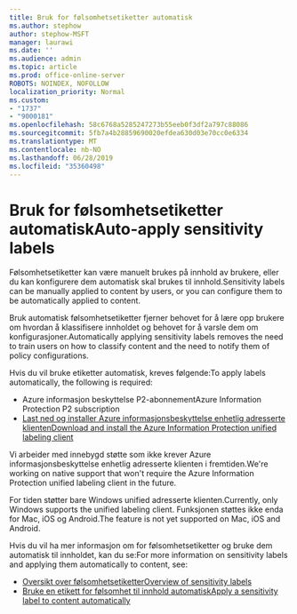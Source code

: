 ```yaml
---
title: Bruk for følsomhetsetiketter automatisk
ms.author: stephow
author: stephow-MSFT
manager: laurawi
ms.date: ''
ms.audience: admin
ms.topic: article
ms.prod: office-online-server
ROBOTS: NOINDEX, NOFOLLOW
localization_priority: Normal
ms.custom:
- "1737"
- "9000181"
ms.openlocfilehash: 58c6768a5285247273b55eeb0f3df2a797c88086
ms.sourcegitcommit: 5fb7a4b28859690020efdea630d03e70cc0e6334
ms.translationtype: MT
ms.contentlocale: nb-NO
ms.lasthandoff: 06/28/2019
ms.locfileid: "35360498"
---
```

# <a name="auto-apply-sensitivity-labels"></a><span data-ttu-id="61541-102">Bruk for følsomhetsetiketter automatisk</span><span class="sxs-lookup"><span data-stu-id="61541-102">Auto-apply sensitivity labels</span></span>

<span data-ttu-id="61541-103">Følsomhetsetiketter kan være manuelt brukes på innhold av brukere, eller du kan konfigurere dem automatisk skal brukes til innhold.</span><span class="sxs-lookup"><span data-stu-id="61541-103">Sensitivity labels can be manually applied to content by users, or you can configure them to be automatically applied to content.</span></span>

<span data-ttu-id="61541-104">Bruk automatisk følsomhetsetiketter fjerner behovet for å lære opp brukere om hvordan å klassifisere innholdet og behovet for å varsle dem om konfigurasjoner.</span><span class="sxs-lookup"><span data-stu-id="61541-104">Automatically applying sensitivity labels removes the need to train users on how to classify content and the need to notify them of policy configurations.</span></span>

<span data-ttu-id="61541-105">Hvis du vil bruke etiketter automatisk, kreves følgende:</span><span class="sxs-lookup"><span data-stu-id="61541-105">To apply labels automatically, the following is required:</span></span>

- <span data-ttu-id="61541-106">Azure informasjon beskyttelse P2-abonnement</span><span class="sxs-lookup"><span data-stu-id="61541-106">Azure Information Protection P2 subscription</span></span>
- [<span data-ttu-id="61541-107">Last ned og installer Azure informasjonsbeskyttelse enhetlig adresserte klienten</span><span class="sxs-lookup"><span data-stu-id="61541-107">Download and install the Azure Information Protection unified labeling client</span></span>](https://docs.microsoft.com/azure/information-protection/rms-client/install-unifiedlabelingclient-app)

<span data-ttu-id="61541-108">Vi arbeider med innebygd støtte som ikke krever Azure informasjonsbeskyttelse enhetlig adresserte klienten i fremtiden.</span><span class="sxs-lookup"><span data-stu-id="61541-108">We're working on native support that won't require the Azure Information Protection unified labeling client in the future.</span></span>

<span data-ttu-id="61541-109">For tiden støtter bare Windows unified adresserte klienten.</span><span class="sxs-lookup"><span data-stu-id="61541-109">Currently, only Windows supports the unified labeling client.</span></span>  <span data-ttu-id="61541-110">Funksjonen støttes ikke enda for Mac, iOS og Android.</span><span class="sxs-lookup"><span data-stu-id="61541-110">The feature is not yet supported on Mac, iOS and Android.</span></span>

<span data-ttu-id="61541-111">Hvis du vil ha mer informasjon om for følsomhetsetiketter og bruke dem automatisk til innholdet, kan du se:</span><span class="sxs-lookup"><span data-stu-id="61541-111">For more information on sensitivity labels and applying them automatically to content,  see:</span></span>

- [<span data-ttu-id="61541-112">Oversikt over følsomhetsetiketter</span><span class="sxs-lookup"><span data-stu-id="61541-112">Overview of sensitivity labels</span></span>](https://docs.microsoft.com/office365/securitycompliance/sensitivity-labels)
- [<span data-ttu-id="61541-113">Bruke en etikett for følsomhet til innhold automatisk</span><span class="sxs-lookup"><span data-stu-id="61541-113">Apply a sensitivity label to content automatically</span></span>](https://docs.microsoft.com/office365/securitycompliance/apply_sensitivity_label_automatically)